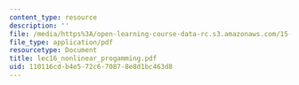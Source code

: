 ```yaml
---
content_type: resource
description: ''
file: /media/https%3A/open-learning-course-data-rc.s3.amazonaws.com/15-066j-system-optimization-and-analysis-for-manufacturing-summer-2003/110116cdb4e572c670878e8d1bc463d8_lec16_nonlinear_progamming.pdf
file_type: application/pdf
resourcetype: Document
title: lec16_nonlinear_progamming.pdf
uid: 110116cd-b4e5-72c6-7087-8e8d1bc463d8
---
```

